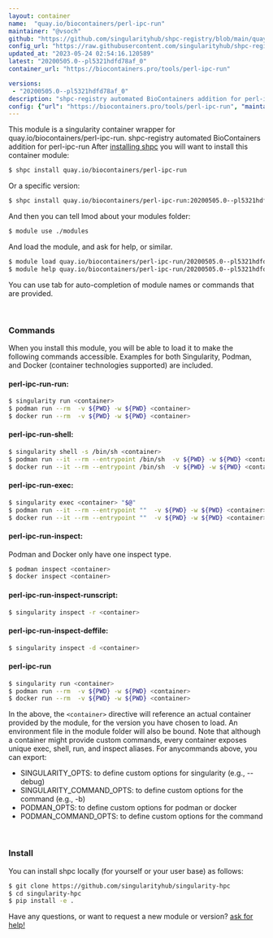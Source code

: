 ```yaml
---
layout: container
name:  "quay.io/biocontainers/perl-ipc-run"
maintainer: "@vsoch"
github: "https://github.com/singularityhub/shpc-registry/blob/main/quay.io/biocontainers/perl-ipc-run/container.yaml"
config_url: "https://raw.githubusercontent.com/singularityhub/shpc-registry/main/quay.io/biocontainers/perl-ipc-run/container.yaml"
updated_at: "2023-05-24 02:54:16.120589"
latest: "20200505.0--pl5321hdfd78af_0"
container_url: "https://biocontainers.pro/tools/perl-ipc-run"

versions:
 - "20200505.0--pl5321hdfd78af_0"
description: "shpc-registry automated BioContainers addition for perl-ipc-run"
config: {"url": "https://biocontainers.pro/tools/perl-ipc-run", "maintainer": "@vsoch", "description": "shpc-registry automated BioContainers addition for perl-ipc-run", "latest": {"20200505.0--pl5321hdfd78af_0": "sha256:6c6e6fb061f995933b527f98afb56b0d8aa10cc0d517aa4cb554d49d2cc29958"}, "tags": {"20200505.0--pl5321hdfd78af_0": "sha256:6c6e6fb061f995933b527f98afb56b0d8aa10cc0d517aa4cb554d49d2cc29958"}, "docker": "quay.io/biocontainers/perl-ipc-run"}
---
```


This module is a singularity container wrapper for quay.io/biocontainers/perl-ipc-run.
shpc-registry automated BioContainers addition for perl-ipc-run
After [installing shpc](#install) you will want to install this container module:


```bash
$ shpc install quay.io/biocontainers/perl-ipc-run
```

Or a specific version:

```bash
$ shpc install quay.io/biocontainers/perl-ipc-run:20200505.0--pl5321hdfd78af_0
```

And then you can tell lmod about your modules folder:

```bash
$ module use ./modules
```

And load the module, and ask for help, or similar.

```bash
$ module load quay.io/biocontainers/perl-ipc-run/20200505.0--pl5321hdfd78af_0
$ module help quay.io/biocontainers/perl-ipc-run/20200505.0--pl5321hdfd78af_0
```

You can use tab for auto-completion of module names or commands that are provided.

<br>

### Commands

When you install this module, you will be able to load it to make the following commands accessible.
Examples for both Singularity, Podman, and Docker (container technologies supported) are included.

#### perl-ipc-run-run:

```bash
$ singularity run <container>
$ podman run --rm  -v ${PWD} -w ${PWD} <container>
$ docker run --rm  -v ${PWD} -w ${PWD} <container>
```

#### perl-ipc-run-shell:

```bash
$ singularity shell -s /bin/sh <container>
$ podman run --it --rm --entrypoint /bin/sh  -v ${PWD} -w ${PWD} <container>
$ docker run --it --rm --entrypoint /bin/sh  -v ${PWD} -w ${PWD} <container>
```

#### perl-ipc-run-exec:

```bash
$ singularity exec <container> "$@"
$ podman run --it --rm --entrypoint ""  -v ${PWD} -w ${PWD} <container> "$@"
$ docker run --it --rm --entrypoint ""  -v ${PWD} -w ${PWD} <container> "$@"
```

#### perl-ipc-run-inspect:

Podman and Docker only have one inspect type.

```bash
$ podman inspect <container>
$ docker inspect <container>
```

#### perl-ipc-run-inspect-runscript:

```bash
$ singularity inspect -r <container>
```

#### perl-ipc-run-inspect-deffile:

```bash
$ singularity inspect -d <container>
```



#### perl-ipc-run

```bash
$ singularity run <container>
$ podman run --rm  -v ${PWD} -w ${PWD} <container>
$ docker run --rm  -v ${PWD} -w ${PWD} <container>
```


In the above, the `<container>` directive will reference an actual container provided
by the module, for the version you have chosen to load. An environment file in the
module folder will also be bound. Note that although a container
might provide custom commands, every container exposes unique exec, shell, run, and
inspect aliases. For anycommands above, you can export:

 - SINGULARITY_OPTS: to define custom options for singularity (e.g., --debug)
 - SINGULARITY_COMMAND_OPTS: to define custom options for the command (e.g., -b)
 - PODMAN_OPTS: to define custom options for podman or docker
 - PODMAN_COMMAND_OPTS: to define custom options for the command

<br>

### Install

You can install shpc locally (for yourself or your user base) as follows:

```bash
$ git clone https://github.com/singularityhub/singularity-hpc
$ cd singularity-hpc
$ pip install -e .
```

Have any questions, or want to request a new module or version? [ask for help!](https://github.com/singularityhub/singularity-hpc/issues)
